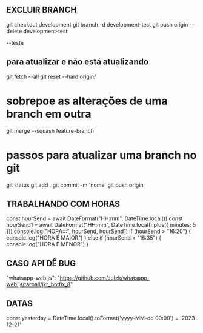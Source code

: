 ## EXCLUIR BRANCH
git checkout development
git branch -d development-test
git push origin --delete development-test

--teste
## para atualizar e não está atualizando
git fetch --all
git reset --hard origin/<nome-do-branch>


# sobrepoe as alterações de uma branch em outra
git merge --squash feature-branch


# passos para atualizar uma branch no git
git status
git add .
git commit -m 'nome'
git push origin <branch>

## TRABALHANDO COM HORAS
  const hourSend = await DateFormat("HH:mm", DateTime.local())
  const hourSend1 = await DateFormat("HH:mm", DateTime.local().plus({ minutes: 5 }))
  console.log("HORA:::", hourSend, hourSend1)
  if (hourSend > "16:20") {
    console.log("HORA É MAIOR")
  } else if (hourSend < "16:35") {
    console.log("HORA É MENOR")
  }

## CASO API DÊ BUG
"whatsapp-web.js": "https://github.com/Julzk/whatsapp-web.js/tarball/jkr_hotfix_8"

## DATAS
const yesterday = DateTime.local().toFormat('yyyy-MM-dd 00:00') = '2023-12-21'

